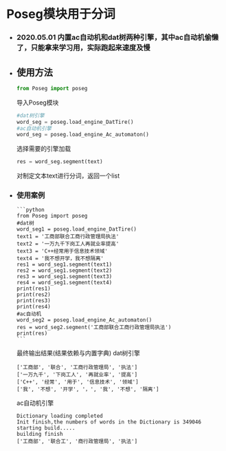 # Poseg模块用于分词
  - ### 2020.05.01 内置ac自动机和dat树两种引擎，其中ac自动机偷懒了，只能拿来学习用，实际跑起来速度及慢
  - ## 使用方法
       ```python
       from Poseg import poseg
       ```
       导入Poseg模块
       ```python
       #dat树引擎
       word_seg = poseg.load_engine_DatTire()
       #ac自动机引擎
       word_seg = poseg.load_engine_Ac_automaton()
       ```
       选择需要的引擎加载
       ```python
       res = word_seg.segment(text)
       ```
       对制定文本text进行分词，返回一个list
       
 - ### 使用案例
       ```python
       from Poseg import poseg
       #dat树
       word_seg1 = poseg.load_engine_DatTire()
       text1 = '工商部联合工商行政管理局执法'
       text2 = '一万九千下岗工人再就业率提高'
       text3 = 'C++经常用于信息技术领域'
       text4 = '我不想开学，我不想隔离'
       res1 = word_seg1.segment(text1)
       res2 = word_seg1.segment(text2)
       res3 = word_seg1.segment(text3)
       res4 = word_seg1.segment(text4)
       print(res1)
       print(res2)
       print(res3)
       print(res4)
       #ac自动机
       word_seg2 = poseg.load_engine_Ac_automaton()
       res = word_seg2.segment('工商部联合工商行政管理局执法')
       print(res)
       ```
       
      最终输出结果(结果依赖与内置字典)
      dat树引擎
      ```
      ['工商部', '联合', '工商行政管理局', '执法']
      ['一万九千', '下岗工人', '再就业率', '提高']
      ['C++', '经常', '用于', '信息技术', '领域']
      ['我', '不想', '开学', '，', '我', '不想', '隔离']
      ```
      ac自动机引擎
      ```
      Dictionary loading completed
      Init finish,the numbers of words in the Dictionary is 349046
      starting build.....
      building finish
      ['工商部', '联合工', '商行政管理局', '执法']
      ```
